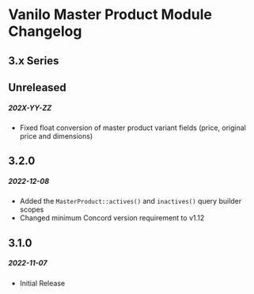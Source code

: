 # Vanilo Master Product Module Changelog

## 3.x Series

## Unreleased
##### 202X-YY-ZZ

- Fixed float conversion of master product variant fields (price, original price and dimensions)

## 3.2.0
##### 2022-12-08

- Added the `MasterProduct::actives()` and `inactives()` query builder scopes
- Changed minimum Concord version requirement to v1.12

## 3.1.0
##### 2022-11-07

- Initial Release
